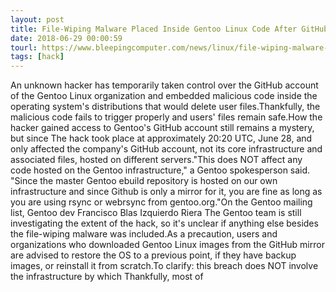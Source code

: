 ```yaml
---
layout: post
title: File-Wiping Malware Placed Inside Gentoo Linux Code After GitHub Account Hack
date: 2018-06-29 00:00:59
tourl: https://www.bleepingcomputer.com/news/linux/file-wiping-malware-placed-inside-gentoo-linux-code-after-github-account-hack/
tags: [hack]
---
```

An unknown hacker has temporarily taken control over the GitHub account of the Gentoo Linux organization and embedded malicious code inside the operating system's distributions that would delete user files.Thankfully, the malicious code fails to trigger properly and users' files remain safe.How the hacker gained access to Gentoo's GitHub account still remains a mystery, but since The hack took place at approximately 20:20 UTC, June 28, and only affected the company's GitHub account, not its core infrastructure and associated files, hosted on different servers."This does NOT affect any code hosted on the Gentoo infrastructure," a Gentoo spokesperson said. "Since the master Gentoo ebuild repository is hosted on our own infrastructure and since Github is only a mirror for it, you are fine as long as you are using rsync or webrsync from gentoo.org."On the Gentoo mailing list, Gentoo dev Francisco Blas Izquierdo Riera The Gentoo team is still investigating the extent of the hack, so it's unclear if anything else besides the file-wiping malware was included.As a precaution, users and organizations who downloaded Gentoo Linux images from the GitHub mirror are advised to restore the OS to a previous point, if they have backup images, or reinstall it from scratch.To clarify: this breach does NOT involve the infrastructure by which Thankfully, most of  